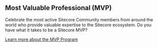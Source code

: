 ## Most Valuable Professional (MVP)
Celebrate the most active Sitecore Community members from around the world who provide valuable expertise to the Sitecore ecosystem. Do you have what it takes to be a Sitecore MVP?

[Learn more about the MVP Program](https://mvp.sitecore.com/)
